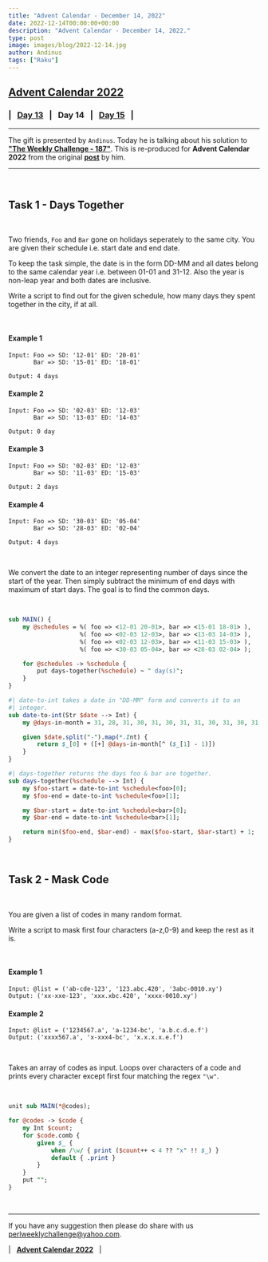 ```yaml
---
title: "Advent Calendar - December 14, 2022"
date: 2022-12-14T00:00:00+00:00
description: "Advent Calendar - December 14, 2022."
type: post
image: images/blog/2022-12-14.jpg
author: Andinus
tags: ["Raku"]
---
```


## [**Advent Calendar 2022**](/blog/advent-calendar-2022)
### | &nbsp; [**Day 13**](/blog/advent-calendar-2022-12-13) &nbsp; | &nbsp; **Day 14** &nbsp; | &nbsp; [**Day 15**](/blog/advent-calendar-2022-12-15) &nbsp; |
***

The gift is presented by `Andinus`. Today he is talking about his solution to [**"The Weekly Challenge - 187"**](/blog/perl-weekly-challenge-187). This is re-produced for **Advent Calendar 2022** from the original [**post**](https://andinus.unfla.me/pwc/challenge-187) by him.

***

<br>

## Task 1 - Days Together

<br>

Two friends, `Foo` and `Bar` gone on holidays seperately to the same city. You are given their schedule i.e. start date and end date.

To keep the task simple, the date is in the form DD-MM and all dates belong to the same calendar year i.e. between 01-01 and 31-12. Also the year is non-leap year and both dates are inclusive.

Write a script to find out for the given schedule, how many days they spent together in the city, if at all.

<br>

#### Example 1
    Input: Foo => SD: '12-01' ED: '20-01'
           Bar => SD: '15-01' ED: '18-01'

    Output: 4 days

#### Example 2
    Input: Foo => SD: '02-03' ED: '12-03'
           Bar => SD: '13-03' ED: '14-03'

    Output: 0 day

#### Example 3
    Input: Foo => SD: '02-03' ED: '12-03'
           Bar => SD: '11-03' ED: '15-03'

    Output: 2 days

#### Example 4
    Input: Foo => SD: '30-03' ED: '05-04'
           Bar => SD: '28-03' ED: '02-04'

    Output: 4 days

<br>

We convert the date to an integer representing number of days since the start of the year. Then simply subtract the minimum of end days with maximum of start days. The goal is to find the common days.

<br>

```perl
sub MAIN() {
    my @schedules = %( foo => <12-01 20-01>, bar => <15-01 18-01> ),
                    %( foo => <02-03 12-03>, bar => <13-03 14-03> ),
                    %( foo => <02-03 12-03>, bar => <11-03 15-03> ),
                    %( foo => <30-03 05-04>, bar => <28-03 02-04> );

    for @schedules -> %schedule {
        put days-together(%schedule) ~ " day(s)";
    }
}

#| date-to-int takes a date in "DD-MM" form and converts it to an
#| integer.
sub date-to-int(Str $date --> Int) {
    my @days-in-month = 31, 28, 31, 30, 31, 30, 31, 31, 30, 31, 30, 31;

    given $date.split("-").map(*.Int) {
        return $_[0] + ([+] @days-in-month[^ ($_[1] - 1)])
    }
}

#| days-together returns the days foo & bar are together.
sub days-together(%schedule --> Int) {
    my $foo-start = date-to-int %schedule<foo>[0];
    my $foo-end = date-to-int %schedule<foo>[1];

    my $bar-start = date-to-int %schedule<bar>[0];
    my $bar-end = date-to-int %schedule<bar>[1];

    return min($foo-end, $bar-end) - max($foo-start, $bar-start) + 1;
}
```

<br>

## Task 2 - Mask Code

<br>

You are given a list of codes in many random format.

Write a script to mask first four characters (a-z,0-9) and keep the rest as it is.

<br>

#### Example 1

    Input: @list = ('ab-cde-123', '123.abc.420', '3abc-0010.xy')
    Output: ('xx-xxe-123', 'xxx.xbc.420', 'xxxx-0010.xy')

#### Example 2

    Input: @list = ('1234567.a', 'a-1234-bc', 'a.b.c.d.e.f')
    Output: ('xxxx567.a', 'x-xxx4-bc', 'x.x.x.x.e.f')

<br>

Takes an array of codes as input. Loops over characters of a code and prints every character except first four matching the regex `"\w"`.

<br>

```perl
unit sub MAIN(*@codes);

for @codes -> $code {
    my Int $count;
    for $code.comb {
        given $_ {
            when /\w/ { print ($count++ < 4 ?? "x" !! $_) }
            default { .print }
        }
    }
    put "";
}
```

<br>

***

If you have any suggestion then please do share with us <perlweeklychallenge@yahoo.com>.

| &nbsp; [**Advent Calendar 2022**](/blog/advent-calendar-2022) &nbsp; |
